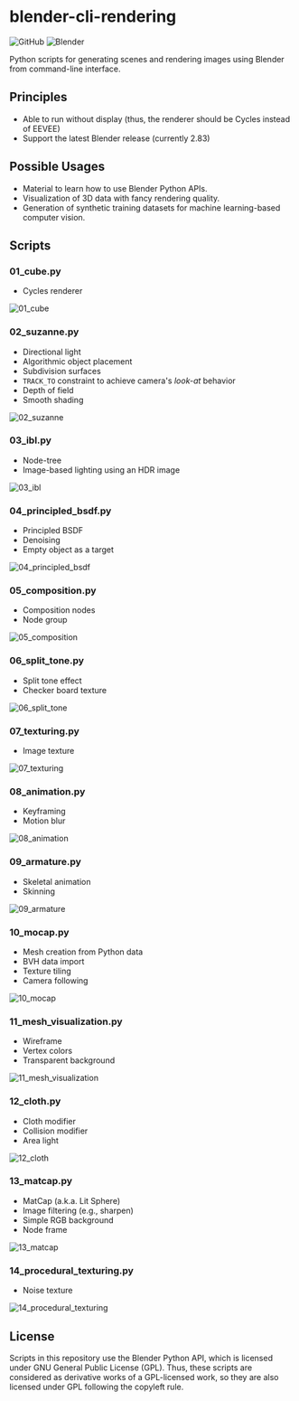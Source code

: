 # blender-cli-rendering

![GitHub](https://img.shields.io/github/license/yuki-koyama/blender-cli-rendering)
![Blender](https://img.shields.io/badge/blender-2.83-brightgreen)

Python scripts for generating scenes and rendering images using Blender from command-line interface.

## Principles

- Able to run without display (thus, the renderer should be Cycles instead of EEVEE)
- Support the latest Blender release (currently 2.83)

## Possible Usages

- Material to learn how to use Blender Python APIs.
- Visualization of 3D data with fancy rendering quality.
- Generation of synthetic training datasets for machine learning-based computer vision.

## Scripts

### 01_cube.py

- Cycles renderer

![01_cube](docs/compressed/01_cube.jpg)

### 02_suzanne.py

- Directional light
- Algorithmic object placement
- Subdivision surfaces
- `TRACK_TO` constraint to achieve camera's _look-at_ behavior
- Depth of field
- Smooth shading

![02_suzanne](docs/compressed/02_suzanne.jpg)

### 03_ibl.py

- Node-tree
- Image-based lighting using an HDR image

![03_ibl](docs/compressed/03_ibl.jpg)

### 04_principled_bsdf.py

- Principled BSDF
- Denoising
- Empty object as a target

![04_principled_bsdf](docs/compressed/04_principled_bsdf.jpg)

### 05_composition.py

- Composition nodes
- Node group

![05_composition](docs/compressed/05_composition.jpg)

### 06_split_tone.py

- Split tone effect
- Checker board texture

![06_split_tone](docs/compressed/06_split_tone.jpg)

### 07_texturing.py

- Image texture

![07_texturing](docs/compressed/07_texturing.jpg)

### 08_animation.py

- Keyframing
- Motion blur

![08_animation](docs/compressed/08_animation.gif)

### 09_armature.py

- Skeletal animation
- Skinning

![09_armature](docs/compressed/09_armature.gif)

### 10_mocap.py

- Mesh creation from Python data
- BVH data import
- Texture tiling
- Camera following

![10_mocap](docs/compressed/10_mocap.gif)

### 11_mesh_visualization.py

- Wireframe
- Vertex colors
- Transparent background

![11_mesh_visualization](docs/compressed/11_mesh_visualization.jpg)

### 12_cloth.py

- Cloth modifier
- Collision modifier
- Area light

![12_cloth](docs/compressed/12_cloth.gif)

### 13_matcap.py

- MatCap (a.k.a. Lit Sphere)
- Image filtering (e.g., sharpen)
- Simple RGB background
- Node frame

![13_matcap](docs/compressed/13_matcap.jpg)

### 14_procedural_texturing.py

- Noise texture

![14_procedural_texturing](docs/compressed/14_procedural_texturing.jpg)

## License

Scripts in this repository use the Blender Python API, which is licensed under GNU General Public License (GPL). Thus, these scripts are considered as derivative works of a GPL-licensed work, so they are also licensed under GPL following the copyleft rule.
